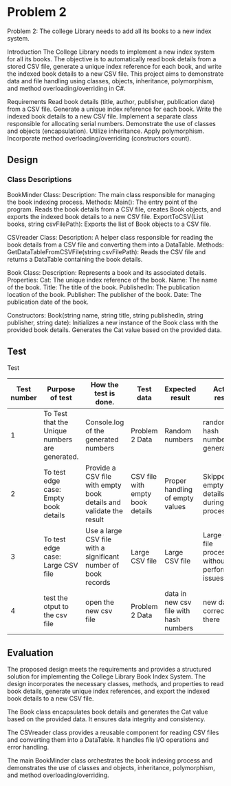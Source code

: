 # Problem 2
Problem 2: The college Library needs to add all its books to a new index system.

Introduction
The College Library needs to implement a new index system for all its books. The objective is to automatically read book details from a stored CSV file, generate a unique index reference for each book, and write the indexed book details to a new CSV file. This project aims to demonstrate data and file handling using classes, objects, inheritance, polymorphism, and method overloading/overriding in C#.

Requirements
Read book details (title, author, publisher, publication date) from a CSV file.
Generate a unique index reference for each book.
Write the indexed book details to a new CSV file.
Implement a separate class responsible for allocating serial numbers.
Demonstrate the use of classes and objects (encapsulation).
Utilize inheritance.
Apply polymorphism.
Incorporate method overloading/overriding (constructors count).

## Design 
### Class Descriptions
BookMinder Class:
Description: The main class responsible for managing the book indexing process.
Methods:
Main(): The entry point of the program. Reads the book details from a CSV file, creates Book objects, and exports the indexed book details to a new CSV file.
ExportToCSV(List<Book> books, string csvFilePath): Exports the list of Book objects to a CSV file.
  
CSVreader Class:
Description: A helper class responsible for reading the book details from a CSV file and converting them into a DataTable.
Methods:
GetDataTableFromCSVFile(string csvFilePath): Reads the CSV file and returns a DataTable containing the book details.

Book Class:
Description: Represents a book and its associated details.
Properties:
Cat: The unique index reference of the book.
Name: The name of the book.
Title: The title of the book.
PublishedIn: The publication location of the book.
Publisher: The publisher of the book.
Date: The publication date of the book.
  
Constructors:
Book(string name, string title, string publishedIn, string publisher, string date): Initializes a new instance of the Book class with the provided book details. Generates the Cat value based on the provided data.


## Test
Test

|  Test number | Purpose of test  | How the test is done.| Test data  | Expected result  | Actual result  |  Comments |
|---|---|---|---|---|---|---| 
| 1 |  To Test that the Unique numbers are generated.| Console.log of the generated numbers  | Problem 2 Data  | Random numbers  | random hash number are generated  | it worked | 
| 2 |  To test edge case: Empty book details |  Provide a CSV file with empty book details and validate the result | CSV file with empty book details  |  Proper handling of empty values | Skipped empty book details during processing | Make sure the empty values are handled correctly | 
| 3 | 	To test edge case: Large CSV file  | Use a large CSV file with a significant number of book records  |  Large CSV file | Large CSV file  | Large CSV file processed without any performance issues  | Ensure the system can handle large datasets | 
| 4 | test the otput to the csv file  | open the new csv file  | Problem 2 Data  | data in new csv file with hash numbers | new data is correctly there | it worked to the requirments | 


## Evaluation
The proposed design meets the requirements and provides a structured solution for implementing the College Library Book Index System. The design incorporates the necessary classes, methods, and properties to read book details, generate unique index references, and export the indexed book details to a new CSV file.

The Book class encapsulates book details and generates the Cat value based on the provided data. It ensures data integrity and consistency.

The CSVreader class provides a reusable component for reading CSV files and converting them into a DataTable. It handles file I/O operations and error handling.

The main BookMinder class orchestrates the book indexing process and demonstrates the use of classes and objects, inheritance, polymorphism, and method overloading/overriding.

